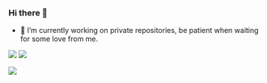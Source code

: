 ### Hi there 👋
- 🔭 I’m currently working on private repositories, be patient when waiting for some love from me.

![](https://github-readme-stats.vercel.app/api?username=AMBULATUR&count_private=true&show_icons=true&theme=cobalt)
![](https://github-readme-stats.vercel.app/api/wakatime?username=AMBULATUR)


![](https://page-views.glitch.me/badge?page_id=page.id)

